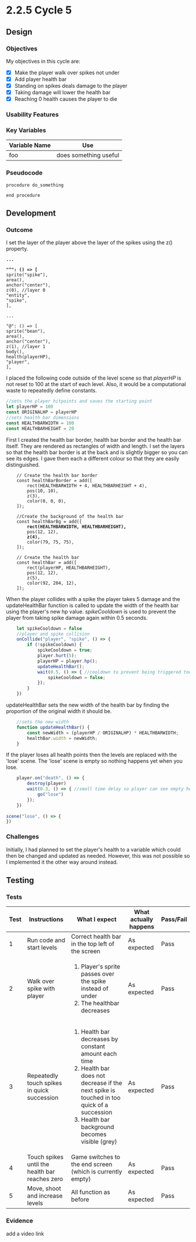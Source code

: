 # 2.2.5 Cycle 5

## Design

### Objectives

My objectives in this cycle are:

* [x] Make the player walk over spikes not under
* [x] Add player health bar
* [x] Standing on spikes deals damage to the player
* [x] Taking damage will lower the health bar
* [x] Reaching 0 health causes the player to die

### Usability Features

### Key Variables

| Variable Name | Use                   |
| ------------- | --------------------- |
| foo           | does something useful |

### Pseudocode

```
procedure do_something
    
end procedure
```

## Development

### Outcome

I set the layer of the player above the layer of the spikes using the z() property.

<pre class="language-typescript"><code class="lang-typescript"><strong>...
</strong><strong>
</strong><strong>"^": () => [
</strong>sprite("spike"),
area(),
anchor("center"),
z(0), //layer 0
"entity",
"spike",
],

...

"@": () => [
sprite("bean"),
area(),
anchor("center"),
z(1), //layer 1
body(),
health(playerHP),
"player",
],
</code></pre>

I placed the following code outside of the level scene so that _playerHP_ is not reset to 100 at the start of each level. Also, it would be a computational waste to repeatedly define constants.

```typescript
//sets the player hitpoints and saves the starting point
let playerHP = 100
const ORIGINALHP = playerHP
//sets health bar dimensions
const HEALTHBARWIDTH = 100
const HEALTHBARHEIGHT = 20
```

First I created the health bar border, health bar border and the health bar itself. They are rendered as rectangles of width and length. I set the layers so that the health bar border is at the back and is slightly bigger so you can see its edges. I gave them each a different colour so that they are easily distinguished.

<pre class="language-typescript"><code class="lang-typescript">    // Create the health bar border
    const healthBarBorder = add([
        rect(HEALTHBARWIDTH + 4, HEALTHBARHEIGHT + 4),
        pos(10, 10),
        z(3),
        color(0, 0, 0),
    ]);
        
    //Create the background of the health bar
    const healthBarBg = add([
<strong>        rect(HEALTHBARWIDTH, HEALTHBARHEIGHT),
</strong>        pos(12, 12),
<strong>        z(4),
</strong>        color(79, 75, 75),
    ]);
        
    // Create the health bar
    const healthBar = add([
        rect(playerHP, HEALTHBARHEIGHT),
        pos(12, 12),
        z(5),
        color(92, 204, 12),
    ]);
</code></pre>

When the player collides with a spike the player takes 5 damage and the updateHealthBar function is called to update the width of the health bar using the player's new hp value. _spikeCooldown_ is used to prevent the player from taking spike damage again within 0.5 seconds.

```typescript
    let spikeCooldown = false
    //player and spike collision
    onCollide("player", "spike", () => {
        if (!spikeCooldown) {
            spikeCooldown = true;
            player.hurt(5);
            playerHP = player.hp();
            updateHealthBar();
            wait(0.5, () => { //cooldown to prevent being triggered too fast repeatedly
                spikeCooldown = false;
            });
        } 
    })
```

updateHealthBar sets the new width of the health bar by finding the proportion of the original width it should be.

```typescript
    //sets the new width
    function updateHealthBar() {
        const newWidth = (playerHP / ORIGINALHP) * HEALTHBARWIDTH; 
        healthBar.width = newWidth;
    }
```

If the player loses all health points then the levels are replaced with the 'lose' scene. The 'lose' scene is empty so nothing happens yet when you lose.

```typescript
    player.on("death", () => {
        destroy(player)
        wait(0.3, () => { //small time delay so player can see empty health bar
            go("lose")  
        });
    })
    
scene("lose", () => {
})
```

### Challenges

Initially, I had planned to set the player's health to a variable which could then be changed and updated as needed. However, this was not possible so I implemented it the other way around instead.

## Testing

### Tests

| Test | Instructions                                   | What I expect                                                                                                                                                                                                           | What actually happens | Pass/Fail |
| ---- | ---------------------------------------------- | ----------------------------------------------------------------------------------------------------------------------------------------------------------------------------------------------------------------------- | --------------------- | --------- |
| 1    | Run code and start levels                      | Correct health bar in the top left of the screen                                                                                                                                                                        | As expected           | Pass      |
| 2    | Walk over spike with player                    | <ol><li>Player's sprite passes over the spike instead of under</li><li>The healthbar decreases</li></ol>                                                                                                                | As expected           | Pass      |
| 3    | Repeatedly touch spikes in quick succession    | <ol><li>Health bar decreases by constant amount each time</li><li>Health bar does not decrease if the next spike is touched in too quick of a succession</li><li>Health bar background becomes visible (grey)</li></ol> | As expected           | Pass      |
| 4    | Touch spikes until the health bar reaches zero | Game switches to the end screen (which is currently empty)                                                                                                                                                              | As expected           | Pass      |
| 5    | Move, shoot and increase levels                | All function as before                                                                                                                                                                                                  | As expected           | Pass      |



### Evidence

add a video link
